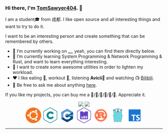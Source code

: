 ### Hi there, I'm [TomSawyer404](https://www.yuque.com/tomsawyer404). 👋

I am a student🎓 from 成都. I like open source and all interesting things and want to try to do it.

I want to be an interesting person and create something that can be remembered by others.

- 🔭 I’m currently working on [...](https://github.com/TomSawyer404), yeah, you can find them directly below.
- 🌱 I’m currently learning System Programming &amp; Network Programming &amp; Rust, and want to learn everything interesting.
- 🤔 I want to create some awesome utilities in order to lighten my workload.
- ❤️ I like eating 🍉, workout 🥋,  listening **Avicii**🎵 and watching 📺 [Bilibili](https://www.bilibili.com/).
- 💬 Be free to ask me about anything [here](TomSawyer404@outlook.com).

If you like my projects, you can buy me a 🍉/🍔/🍟/🍦/🥤/🍰. Appreciate it.

<div align="center">
<img src="https://github-readme-stats.vercel.app/api?username=tomsawyer404&show_icons=true&count_private=true&hide=prs&theme=dark" /> 
<img align="top" src="https://github-readme-stats.vercel.app/api/top-langs/?username=tomsawyer404&layout=compact&langs_count=4&hide=javascript,html,css"/>
</div>

<div align="center">
<span>
<img src="assets/ubuntu.svg" width = "50">
<img src="assets/c.svg" width = "50">
<img src="assets/cpp.svg" width = "50">
<img src="assets/assembly.svg" width = "50">
<img src="assets/rust.svg" width = "50">
<img src="assets/golang.svg" width = "50">
<img src="assets/typescript.svg" width = "50">
</span>
</div>

---

